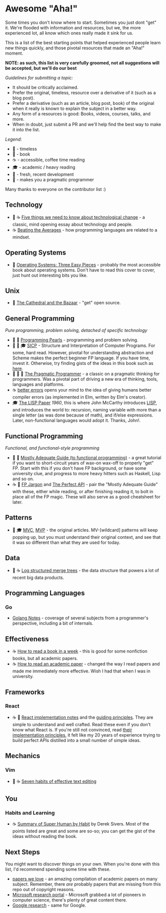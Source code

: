 # Awesome "Aha!"

Some times you don't know where to start. Sometimes you just dont "get" it.
We're flooded with information and resources, but we, the more experienced lot,
all know which ones really made it sink for us.

This is a list of the best starting points that helped experienced
people learn new things quickly, and those pivotal resources that made an "Aha!" moment.


**NOTE: as such, this list is very carefully groomed, not all suggestions will be accepted,
but we'll do our best**


_Guidelines for submitting a topic:_

* It should be critically acclaimed.
* Prefer the original, timeless, resource over a derivative of it (such as a blog post).
* Prefer a derivative (such as an article, blog post, book) of the original when it really
is known to explain the subject in a better way.
* Any form of a resources is good: Books, videos, courses, talks, and more.
* When in doubt, just submit a PR and we'll help find the best way to make it into the list.

_Legend_:

* :pushpin: - timeless
* :book: - book
* :coffee: - accessible, coffee time reading
* :mortar_board: - academic / heavy reading
* :pineapple: - fresh, recent development
* :wrench: - makes you a pragmatic programmer



Many thanks to everyone on the contributor list :)

## Technology

* :pushpin: :coffee: [Five things we need to know about technological change](web.cs.ucdavis.edu/~rogaway/classes/188/materials/postman.pdf) - a classic, mind opening essay about technology and people.
* :coffee: [Beating the Averages](http://paulgraham.com/avg.html) - how programming languages are related to a mindset.


## Operating Systems
- :pushpin: [Operating Systems: Three Easy Pieces](http://pages.cs.wisc.edu/~remzi/OSTEP/) - probably the most accessible book about operating systems. Don't have to read this cover to cover, just hunt out interesting bits you like.

## Unix

* :pushpin: [The Cathedral and the Bazaar](http://www.catb.org/esr/writings/cathedral-bazaar/) - "get" open source.




## General Programming

_Pure programming, problem solving, detached of specific technology_

* :book: :pushpin: [Programming Pearls](https://www.amazon.com/Programming-Pearls-2nd-Jon-Bentley/dp/0201657880) - programming and problem solving.
* :book: :pushpin: :mortar_board: [SICP](https://mitpress.mit.edu/sicp/) - Structure and Interpretation of
  Computer Programs. For some, hard read. However, pivotal for understanding
  abstraction and Scheme makes the perfect beginner FP language. If you have
  time, invest it. Otherwise, try finding gists of the ideas in this book such
  as [here](www.sicpdistilled.com).
* :book: :wrench: :pushpin: [The Pragmatic Programmer](https://www.amazon.com/Pragmatic-Programmer-Journeyman-Master/dp/020161622X) - a classic on a pragmatic thinking for programmers. Was a pivotal part
of driving a new era of thinking, tools, languages and platforms.
* :coffee: [better errors](http://elm-lang.org/blog/compiler-errors-for-humans) opens your mind to the idea of giving humans better compiler errors (as implemented in Elm, written by Elm's creator).
* :mortar_board: [The LISP Paper](https://www.brinckerhoff.org/clements/csc530-sp09/Readings/mccarthy-1960.pdf) _1960_, this is where John McCarthy introduces [LISP](https://en.wikipedia.org/wiki/Lisp_(programming_language)), and introduces the world to: recursion, naming
variable with more than a single letter (as was done because of math), and if/else expressions. Later, non-functional languages would adopt it. Thanks, John!.


## Functional Programming

_Functional, and functional-style programming_

* :book: :pineapple: [Mostly Adequate Guide (to functional programming)](https://drboolean.gitbooks.io/mostly-adequate-guide) - a great tutorial if you want to short-circuit years of wax-on wax-off to properly
"get" FP. Start with this if you don't have FP background, or have some university clue, and progress to more heavy hitters such as Haskell, Lisp and so on.
* :coffee: :pineapple: [FP Jargon](https://github.com/hemanth/functional-programming-jargon) and [The Perfect API](https://james-forbes.com/?/posts/the-perfect-api) - pair the "Mostly Adequate Guide" with these, either while reading, or after finishing reading it, to bolt in 
place all of the FP magic. These will also serve as a good cheatsheet for later.



## Patterns

* :pushpin: :mortar_board: [MVC](http://heim.ifi.uio.no/~trygver/1979/mvc-1/1979-05-MVC.pdf), [MVP](http://www.wildcrest.com/Potel/Portfolio/mvp.pdf) - the original articles. MV-[wildcard] patterns will keep popping up,
but you must understand their original context, and see that it was so different than what they are used for today.




## Data

- :pineapple: :coffee: [Log structured merge trees](http://www.benstopford.com/2015/02/14/log-structured-merge-trees/) - the data structure that powers
a lot of recent big data products.




## Programming Languages

### Go

- [Golang Notes](https://github.com/luciotato/golang-notes) - coverage of several subjects from a programmer's perspective, including a bit of internals.




## Effectiveness

- :coffee: [How to read a book in a week](https://hbr.org/2016/02/how-to-read-a-book-a-week) - this is good for some nonfiction books, but all academic papers.
- :coffee: [How to read an academic paper](http://blizzard.cs.uwaterloo.ca/keshav/home/Papers/data/07/paper-reading.pdf) - changed the way I read papers and made me immediately more effective. Wish I had that when I was in university.


## Frameworks

### React

- :coffee: :pineapple: [React implementation
  notes](https://facebook.github.io/react/contributing/implementation-notes.html)
  and the [guiding
  principles](https://facebook.github.io/react/contributing/design-principles.html). They are simple to understand and
  well crafted. Read these even if you don't know what React is. If you're
  still not convinced, read [their implementation
  principles](https://facebook.github.io/react/contributing/design-principles.html#implementation), it felt like my 20 years of experience trying to build perfect APIs distilled into a small number of simple ideas.



## Mechanics

### Vim

- :pushpin: :coffee: [Seven habits of effective text editing](http://www.moolenaar.net/habits.html)

## You

### Habits and Learning

- :coffee: [Summary of Super Human by Habit](https://sivers.org/book/SuperhumanByHabit) by Derek Sivers. Most of the points listed are great and some are so-so; you can get the gist of the ideas without reading the book.


## Next Steps

You might want to discover things on your own. When you're done with this list, I'd recommend spending some time with these.

- [papers we love](https://github.com/papers-we-love/papers-we-love) - an amazing compilation of academic papers on many subject. Remember, there _are_ probably papers that are missing from this repo out of copyright reasons.
- [Microsoft research portal](http://academic.research.microsoft.com/) - Microsoft grabbed a lot of pioneers in computer science, there's plenty of great content there.
- [Google research](http://research.google.com/pubs/papers.html) - same for Google.

